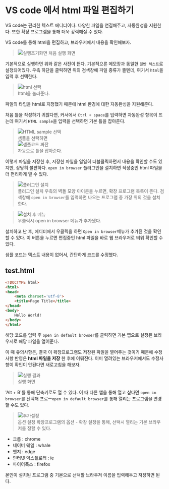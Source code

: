# VS code 에서 html 파일 편집하기
VS code는 편리한 텍스트 에디터이다. 다양한 파일을 연결해주고, 자동완성을 지원한다. 또한 확장 프로그램을 통해 더욱 강력해질 수 있다.

VS code를 통해 html을 편집하고, 브라우저에서 내용을 확인해보자.

> ![실행초기화면](./1.png)
> 처음 실행 화면

기본적으로 실행하면 위와 같은 사진이 뜬다. 기본적으론 메모장과 동일한 `일반 텍스트`로 설정되어있다. 우측 하단을 클릭하면 위의 검색창에 파일 종류가 뜰텐데, 여기서 `html`을 입력 후 선택한다.

> ![html 선택](./2.png)  
> html을 눌러준다.

파일의 타입을 html로 지정했기 때문에 html 환경에 대한 자동완성을 지원해준다.

처음 틀을 작성하기 귀찮다면, 커서에서 `Ctrl + space`를 입력하면 자동완성 항목이 뜨는데 여기서 `HTML sample`을 입력을 선택하면 기본 틀을 잡아준다.

> ![HTML sample 선택](./3.png)  
> 샘플을 선택하면  
> ![샘플코드 짜잔](./4.png)  
> 자동으로 틀을 잡아준다. 

이렇게 파일을 저장한 후, 저장한 파일을 일일히 더블클릭하면서 내용을 확인할 수도 있지만, 상당히 불편하다.
`open in browser` 플러그인을 설치하면 작성중인 html 파일을 더 편리하게 열 수 있다.

> ![플러그인 설치](./5.png)  
> 플러그인 설치
우측의 벽돌 모양 아이콘을 누르면, 확장 프로그램 목록이 뜬다. 검색창에 `open in browser`를 입력하면 나오는 프로그램 중 가장 위의 것을 설치한다.

> ![설치 후 메뉴](./6.png)  
> 우클릭시 open in browser 메뉴가 추가됐다.

설치하고 난 후, 에디터에서 우클릭을 하면 `Open in browser`메뉴가 추가된 것을 확인할 수 있다. 이 버튼을 누르면 편집중인 html 파일을 바로 웹 브라우저로 띄워 확인할 수 있다.

샘플 코드는 텍스트 내용이 없어서, 간단하게 코드를 수정했다.

## test.html
```html
<!DOCTYPE html>
<html>
<head>
    <meta charset='utf-8'>
    <title>Page Title</title>
</head>
<body>
    Hello World!
</body>
</html>
```

해당 코드를 입력 후 `open in default browser`를 클릭하면 기본 앱으로 설정된 브라우저로 해당 파일을 열어준다.

이 때 유의사항은, 결국 이 확장프로그램도 저장된 파일을 열어주는 것이기 때문에 수정 사항 반영은 **html 파일을 저장** 한 후에 이뤄진다.
이미 열려있는 브라우저에서도 수정사항이 확인이 안된다면 새로고침을 해보자.


> ![실행 결과](./7.png)  
> 실행 화면

'Alt + B'를 통해 단축키로도 열 수 있다. 이 때 다른 앱을 통해 열고 싶다면 `open in browser`를 선택해 프로ㅡ`open in default browser`를 통해 열리는 프로그램을 변경할 수도 있다.

> ![추가설정](./8.png)  
> 옵션 설정
확장프로그램의 옵션 - 확장 설정을 통해, 선택시 열리는 기본 브라우저를 정할 수 있다.
* 크롬 : chrome
* 네이버 웨일 : whale
* 엣지 : edge
* 인터넷 익스플로러 : ie
* 파이어폭스 : firefox

본인이 설치된 프로그램 중 기본으로 선택할 브라우저 이름을 입력해두고 저장하면 된다.
